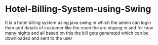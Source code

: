 # Hotel-Billing-System-using-Swing
It is a hotel billing system using java swing in which the admin can login then add details of customer like the room the are staying in and for how many nights  and all based on this the bill gets generated which can be downloaded and sent to the user
